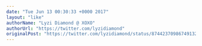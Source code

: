 ```yaml
---
date: "Tue Jun 13 00:30:33 +0000 2017"
layout: "like"
authorName: "Lyzi Diamond @ XOXO"
authorUrl: "https://twitter.com/lyzidiamond"
originalPost: "https://twitter.com/lyzidiamond/status/874423709867491328"
---
```

